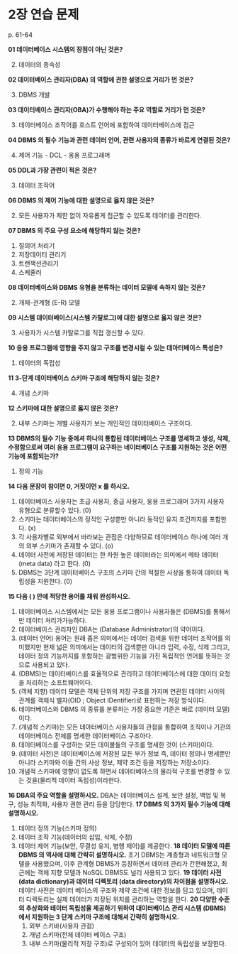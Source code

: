 # 2장 연습 문제

p. 61-64

**01 데이터베이스 시스템의 장점이 아닌 것은?**

2. 데이터의 종속성

**02 데이터베이스 관리자(DBA) 의 역할에 관한 설명으로 거리가 먼 것은?**

3. DBMS 개발

**03 데이터베이스 관리자(OBA)가 수행해야 하는 주요 역할로 거리가 먼 것은?**

3. 데이터베이스 조작어를 호스트 언어에 포함하여 데이터베이스에 접근

**04 DBMS 의 필수 기능과 관런 데이터 언어, 관련 사용자의 종류가 바르게 연결된 것은?**

4. 제어 기능 - DCL - 옹용 프로그래머

**05 DDL과 가장 관련이 적은 것은?**

3. 데이터 조작어

**06 DBMS 의 제어 기능에 대한 설명으로 옳지 않은 것은?**

2. 모든 사용자가 제한 없이 자유롭게 접근할 수 있도록 데이터를 관리한다.

**07 DBMS 의 주요 구성 요소에 해당하지 않는 것은?**

1. 질의어 처리기
2. 저장데이터 관리기
3. 트랜잭션관리기
4. 스케줄러

**08 데이터베이스와 DBMS 유형을 분류하는 데이터 모델에 속하지 않는 것은?**

2. 개체-관계형 (E-R) 모델

**09 시스템 데이터베이스(시스템 카탈로그)에 대한 설명으로 옳지 않은 것은?**

3. 사용자가 시스템 카탈로그를 직접 갱신할 수 있다.

**10 응용 프로그램에 영향을 주지 않고 구조를 변경시컬 수 있는 데아터베이스 특성은?**

1. 데이터의 독립성

**11 3-단계 데이터베이스 스키마 구조에 해당하지 않는 것은?**

4. 개념 스키마

**12 스키마에 대한 설명으로 옳지 않은 것은?**

2. 내부 스키마는 개별 사용자가 보는 개인적인 데이터베이스 구조이다.

**13 DBMS의 필수 기능 중에셔 하나의 통합된 데이터베이스 구조를 명세하고 생성, 삭제, 수정함으로써 여러 응용 프로그램이 요구하는 네이터베이스 구조를 지원하는 것은 어떤 기능에 포함되는가?**

1. 정의 기능

**14 다음 문장이 참이면 0, 거짓이먼 x 를 하시오.**

1. 데이터베이스 사용자는 초급 사용자, 중급 사용자, 웅용 프로그래머 3가지 사용자 유형으로 분류할수 있다. (0)
2. 스키마는 데이터베이스의 정적인 구성뿐만 아니라 동적인 유지 조건까지를 포함한다. (x)
3. 각 사용자별로 외부에서 바라보는 관점은 다양하므로 데이터베이스 하나에 여러 개의 외부 스키마가 존재할 수 있다. (o)
4. 데이터 사전에 저장된 데이터는 한 차원 높은 데이터라는 의미에서 메타 데이터 (meta data) 라고 한다. (0)
5. DBMS는 3단계 데이터베이스 구조의 스키마 간의 적절한 사상을 통하여 데이터 독립성을 지원한다. (0)

**15 다음 ( ) 안에 적당한 용어를 채워 완성하시오.**

1. 데이터베이스 시스템에서는 모든 웅용 프로그램이나 사용자들은 (DBMS)를 통해서만 데이터 처리가가능하다.
2. 데이터베이스 관리자인 DBA는 (Database Administrator)의 약어이다.
3. (데이터 언어) 용어는 원래 좁은 의미에서는 데이터 검색을 위한 데이터 조작어를 의미했지만 현재 넓은 의미에서는 데이터의 검색뿐만 아니라 입력, 수정, 삭제 그리고, 데이터 정의 기능까지를 포함하는 광범위한 기능을 가진 독립적인 언어를 뜻하는 것으로 사용되고 있다.
4. (DBMS)는 데이터베이스를 효율적으로 관리하고 데이터베이스에 대한 데이터 요청을 처리하는 소프트웨어이다.
5. (객체 지향) 데이터 모델은 객체 단위의 저장 구조를 가지며 연관된 데이터 사이의 관계를 객체식 별자(OID ; Object IDentifier)로 표현하는 저장 방식이다.
6. 데이터베이스와 DBMS 의 종류를 분류하는 가장 중요한 기준은 바로 (데이터 모델)이다.
7. (개념적 스키마)는 모든 데아터베이스 사용자들의 관점을 통합하여 조직이나 기관의 데이터베이스 전체를 명세한 데이터베이스 구조아다.
8. 데이터베이스를 구성하는 모든 데이불들의 구조를 명세한 것이 (스키마)이다.
9. (데이터 사전)은 데이터베이스에 저장된 모든 부가 정보 즉, 데이터 정의나 명세뿐만 아니라 스키마와 이들 간의 사상 정보, 제약 조건 등을 저장하는 저장소이다.
10. 개념적 스키마에 영향이 없도록 하면서 데아터베아스의 물리적 구조를 변경할 수 있는 것을(물리적 데이터 독립성)이라한다.

**16 DBA의 주요 역할을 설명하시오.**
DBA는 데이터베이스 설계, 보안 설정, 백업 및 복구, 성능 최적화, 사용자 권한 관리 등을 담당한다.
**17 DBMS 의 3가지 필수 기능에 대해 설명하시오.**
1. 데이터 정의 기능(스키마 정의)
2. 데이터 조작 기능(데이터의 삽입, 삭제, 수정)
3. 데이터 제어 기능(보안, 무결성 유지, 병행 제어)를 제공한다.
**18 데이터 모델에 따른 DBMS 의 역사에 대해 간략히 설명하시오.**
초기 DBMS는 계층형과 네트워크형 모델을 사용했으며, 이후 관계형 DBMS가 등장하면서 데이터 관리가 간편해졌고, 최근에는 객체 지향 모델과 NoSQL DBMS도 널리 사용되고 있다.
**19 데이터 사전(data dictionary)과 데이터 디렉토리 (data directory)의 차이점을 설명하시오.**
데이터 사전은 데이터 베이스의 구조와 제약 조건에 대한 정보를 담고 있으며, 데이터 디렉토리는 실제 데이터가 저장된 위치를 관리하는 역할을 한다.
**20 다양한 수준의 추상화와 테이터 독립성율 제공하기 위하여 대이터베이스 관리 시스템 (DBMS)에서 지원하는 3 단계 스키마 구조에 대해셔 간략히 설명하시오.**
   1. 외부 스키바(사용자 관점)
   2. 개념 스키마(전체 데이터 베이스 구조)
   3. 내부 스키마(물리적 저장 구조)로 구성되어 있어 데이터의 독립성을 보장한다.

